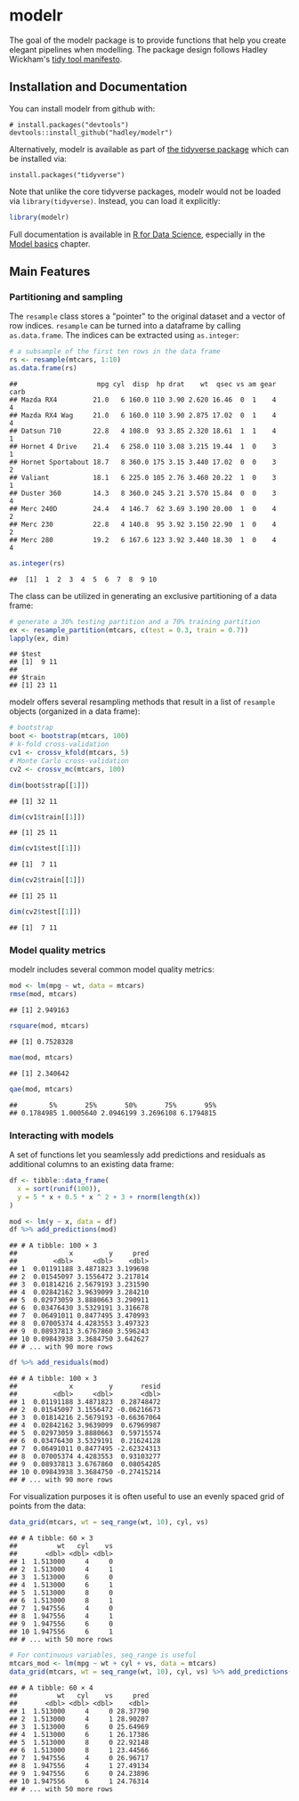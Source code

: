 modelr
======

<!--
[![Travis-CI Build Status](https://travis-ci.org/hadley/modelr.svg?branch=master)](https://travis-ci.org/hadley/modelr)
[![Coverage Status](https://img.shields.io/codecov/c/github/hadley/modelr/master.svg)](https://codecov.io/github/hadley/modelr?branch=master)
-->
The goal of the modelr package is to provide functions that help you create elegant pipelines when modelling. The package design follows Hadley Wickham's [tidy tool manifesto](https://mran.microsoft.com/web/packages/tidyverse/vignettes/manifesto.html).

Installation and Documentation
------------------------------

You can install modelr from github with:

    # install.packages("devtools")
    devtools::install_github("hadley/modelr")

Alternatively, modelr is available as part of [the tidyverse package](http://blog.revolutionanalytics.com/2016/09/tidyverse.html) which can be installed via:

    install.packages("tidyverse")

Note that unlike the core tidyverse packages, modelr would not be loaded via `library(tidyverse)`. Instead, you can load it explicitly:

``` r
library(modelr)
```

Full documentation is available in [R for Data Science](http://r4ds.had.co.nz/), especially in the [Model basics](http://r4ds.had.co.nz/model-basics.html) chapter.

Main Features
-------------

### Partitioning and sampling

The `resample` class stores a "pointer" to the original dataset and a vector of row indices. `resample` can be turned into a dataframe by calling `as.data.frame`. The indices can be extracted using `as.integer`:

``` r
# a subsample of the first ten rows in the data frame
rs <- resample(mtcars, 1:10)
as.data.frame(rs)
```

    ##                    mpg cyl  disp  hp drat    wt  qsec vs am gear carb
    ## Mazda RX4         21.0   6 160.0 110 3.90 2.620 16.46  0  1    4    4
    ## Mazda RX4 Wag     21.0   6 160.0 110 3.90 2.875 17.02  0  1    4    4
    ## Datsun 710        22.8   4 108.0  93 3.85 2.320 18.61  1  1    4    1
    ## Hornet 4 Drive    21.4   6 258.0 110 3.08 3.215 19.44  1  0    3    1
    ## Hornet Sportabout 18.7   8 360.0 175 3.15 3.440 17.02  0  0    3    2
    ## Valiant           18.1   6 225.0 105 2.76 3.460 20.22  1  0    3    1
    ## Duster 360        14.3   8 360.0 245 3.21 3.570 15.84  0  0    3    4
    ## Merc 240D         24.4   4 146.7  62 3.69 3.190 20.00  1  0    4    2
    ## Merc 230          22.8   4 140.8  95 3.92 3.150 22.90  1  0    4    2
    ## Merc 280          19.2   6 167.6 123 3.92 3.440 18.30  1  0    4    4

``` r
as.integer(rs)
```

    ##  [1]  1  2  3  4  5  6  7  8  9 10

The class can be utilized in generating an exclusive partitioning of a data frame:

``` r
# generate a 30% testing partition and a 70% training partition
ex <- resample_partition(mtcars, c(test = 0.3, train = 0.7))
lapply(ex, dim)
```

    ## $test
    ## [1]  9 11
    ## 
    ## $train
    ## [1] 23 11

modelr offers several resampling methods that result in a list of `resample` objects (organized in a data frame):

``` r
# bootstrap
boot <- bootstrap(mtcars, 100)
# k-fold cross-validation
cv1 <- crossv_kfold(mtcars, 5)
# Monte Carlo cross-validation
cv2 <- crossv_mc(mtcars, 100)

dim(boot$strap[[1]])
```

    ## [1] 32 11

``` r
dim(cv1$train[[1]])
```

    ## [1] 25 11

``` r
dim(cv1$test[[1]])
```

    ## [1]  7 11

``` r
dim(cv2$train[[1]])
```

    ## [1] 25 11

``` r
dim(cv2$test[[1]])
```

    ## [1]  7 11

### Model quality metrics

modelr includes several common model quality metrics:

``` r
mod <- lm(mpg ~ wt, data = mtcars)
rmse(mod, mtcars)
```

    ## [1] 2.949163

``` r
rsquare(mod, mtcars)
```

    ## [1] 0.7528328

``` r
mae(mod, mtcars)
```

    ## [1] 2.340642

``` r
qae(mod, mtcars)
```

    ##        5%       25%       50%       75%       95% 
    ## 0.1784985 1.0005640 2.0946199 3.2696108 6.1794815

### Interacting with models

A set of functions let you seamlessly add predictions and residuals as additional columns to an existing data frame:

``` r
df <- tibble::data_frame(
  x = sort(runif(100)),
  y = 5 * x + 0.5 * x ^ 2 + 3 + rnorm(length(x))
)

mod <- lm(y ~ x, data = df)
df %>% add_predictions(mod)
```

    ## # A tibble: 100 × 3
    ##             x         y     pred
    ##         <dbl>     <dbl>    <dbl>
    ## 1  0.01191188 3.4871823 3.199698
    ## 2  0.01545097 3.1556472 3.217814
    ## 3  0.01814216 2.5679193 3.231590
    ## 4  0.02842162 3.9639099 3.284210
    ## 5  0.02973059 3.8880663 3.290911
    ## 6  0.03476430 3.5329191 3.316678
    ## 7  0.06491011 0.8477495 3.470993
    ## 8  0.07005374 4.4283553 3.497323
    ## 9  0.08937813 3.6767860 3.596243
    ## 10 0.09843938 3.3684750 3.642627
    ## # ... with 90 more rows

``` r
df %>% add_residuals(mod)
```

    ## # A tibble: 100 × 3
    ##             x         y       resid
    ##         <dbl>     <dbl>       <dbl>
    ## 1  0.01191188 3.4871823  0.28748472
    ## 2  0.01545097 3.1556472 -0.06216673
    ## 3  0.01814216 2.5679193 -0.66367064
    ## 4  0.02842162 3.9639099  0.67969987
    ## 5  0.02973059 3.8880663  0.59715574
    ## 6  0.03476430 3.5329191  0.21624128
    ## 7  0.06491011 0.8477495 -2.62324313
    ## 8  0.07005374 4.4283553  0.93103277
    ## 9  0.08937813 3.6767860  0.08054285
    ## 10 0.09843938 3.3684750 -0.27415214
    ## # ... with 90 more rows

For visualization purposes it is often useful to use an evenly spaced grid of points from the data:

``` r
data_grid(mtcars, wt = seq_range(wt, 10), cyl, vs)
```

    ## # A tibble: 60 × 3
    ##          wt   cyl    vs
    ##       <dbl> <dbl> <dbl>
    ## 1  1.513000     4     0
    ## 2  1.513000     4     1
    ## 3  1.513000     6     0
    ## 4  1.513000     6     1
    ## 5  1.513000     8     0
    ## 6  1.513000     8     1
    ## 7  1.947556     4     0
    ## 8  1.947556     4     1
    ## 9  1.947556     6     0
    ## 10 1.947556     6     1
    ## # ... with 50 more rows

``` r
# For continuous variables, seq_range is useful
mtcars_mod <- lm(mpg ~ wt + cyl + vs, data = mtcars)
data_grid(mtcars, wt = seq_range(wt, 10), cyl, vs) %>% add_predictions(mtcars_mod)
```

    ## # A tibble: 60 × 4
    ##          wt   cyl    vs     pred
    ##       <dbl> <dbl> <dbl>    <dbl>
    ## 1  1.513000     4     0 28.37790
    ## 2  1.513000     4     1 28.90207
    ## 3  1.513000     6     0 25.64969
    ## 4  1.513000     6     1 26.17386
    ## 5  1.513000     8     0 22.92148
    ## 6  1.513000     8     1 23.44566
    ## 7  1.947556     4     0 26.96717
    ## 8  1.947556     4     1 27.49134
    ## 9  1.947556     6     0 24.23896
    ## 10 1.947556     6     1 24.76314
    ## # ... with 50 more rows
